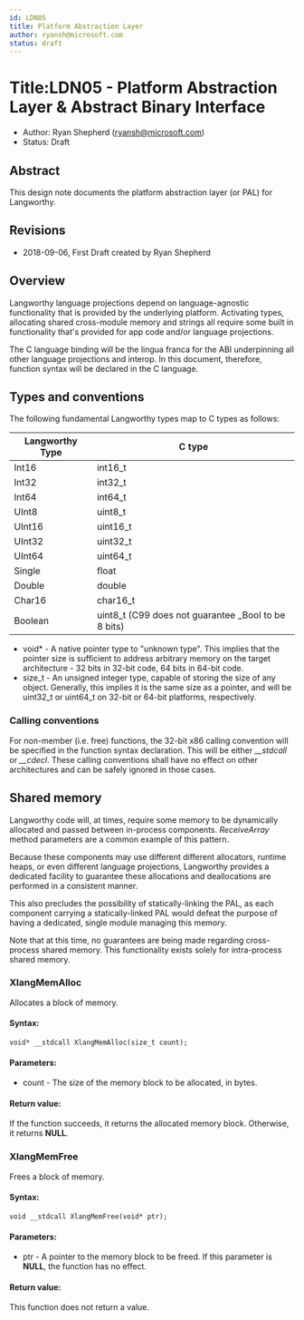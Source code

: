 ```yaml
---
id: LDN05
title: Platform Abstraction Layer
author: ryansh@microsoft.com
status: draft
---
```


# Title: ​LDN05 - Platform Abstraction Layer & Abstract Binary Interface
* Author: Ryan Shepherd (ryansh@microsoft.com)
* Status: Draft

## Abstract

This design note documents the platform abstraction layer (or PAL) for Langworthy.

## Revisions
 * 2018-09-06, First Draft created by Ryan Shepherd


Overview
--------
Langworthy language projections depend on language-agnostic functionality that is provided by the underlying platform. Activating types, allocating shared cross-module memory and strings all require some built in functionality that's provided for app code and/or language projections.

The C language binding will be the lingua franca for the ABI underpinning all other language projections and interop.
In this document, therefore, function syntax will be declared in the C language.

Types and conventions
--------
The following fundamental Langworthy types map to C types as follows:

| Langworthy Type | C type |
|-----------------|------- |
| Int16           | int16_t |
| Int32           | int32_t |
| Int64           | int64_t |
| UInt8           | uint8_t |
| UInt16          | uint16_t |
| UInt32          | uint32_t |
| UInt64          | uint64_t |
| Single          | float |
| Double          | double |
| Char16          | char16_t |
| Boolean          | uint8_t (C99 does not guarantee _Bool to be 8 bits) |

* void* - A native pointer type to "unknown type".
This implies that the pointer size is sufficient to address arbitrary memory on the target architecture - 32 bits in 32-bit code, 64 bits in 64-bit code.
* size_t - An unsigned integer type, capable of storing the size of any object.
Generally, this implies it is the same size as a pointer, and will be uint32_t or uint64_t on 32-bit or 64-bit platforms, respectively.

### Calling conventions
For non-member (i.e. free) functions, the 32-bit x86 calling convention will be specified in the function syntax declaration.
This will be either *__stdcall* or *__cdecl*. These calling conventions shall have no effect on other architectures and can be safely ignored in those cases.

Shared memory
--------
Langworthy code will, at times, require some memory to be dynamically allocated and passed between in-process components. *ReceiveArray* method parameters are a common example of this pattern.

Because these components may use different different allocators, runtime heaps, or even different language projections, Langworthy provides a dedicated facility to guarantee these allocations and deallocations are performed in a consistent manner.

This also precludes the possibility of statically-linking the PAL, as each component carrying a statically-linked PAL would defeat the purpose of having a dedicated, single module managing this memory.

Note that at this time, no guarantees are being made regarding cross-process shared memory. This functionality exists solely for intra-process shared memory.

### XlangMemAlloc
Allocates a block of memory.
#### Syntax:
    void* __stdcall XlangMemAlloc(size_t count);
#### Parameters:
* count - The size of the memory block to be allocated, in bytes.
#### Return value:
If the function succeeds, it returns the allocated memory block. Otherwise, it returns **NULL**.

### XlangMemFree
Frees a block of memory.
#### Syntax:
    void __stdcall XlangMemFree(void* ptr);
#### Parameters:
* ptr - A pointer to the memory block to be freed. If this parameter is **NULL**, the function has no effect.
#### Return value:
This function does not return a value.